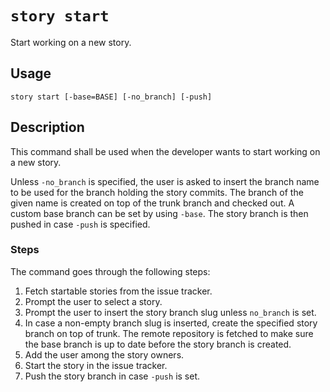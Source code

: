 # `story start` #

Start working on a new story.

## Usage ##

```
story start [-base=BASE] [-no_branch] [-push]
```

## Description ##

This command shall be used when the developer wants to start working on a new story.

Unless `-no_branch` is specified, the user is asked to insert
the branch name to be used for the branch holding the story commits.
The branch of the given name is created on top of the trunk branch
and checked out. A custom base branch can be set by using `-base`.
The story branch is then pushed in case `-push` is specified.

### Steps ###

The command goes through the following steps:

1. Fetch startable stories from the issue tracker.
2. Prompt the user to select a story.
3. Prompt the user to insert the story branch slug unless `no_branch` is set.
4. In case a non-empty branch slug is inserted,
   create the specified story branch on top of trunk.
   The remote repository is fetched to make sure the base branch is up to date
   before the story branch is created.
5. Add the user among the story owners.
6. Start the story in the issue tracker.
7. Push the story branch in case `-push` is set.
